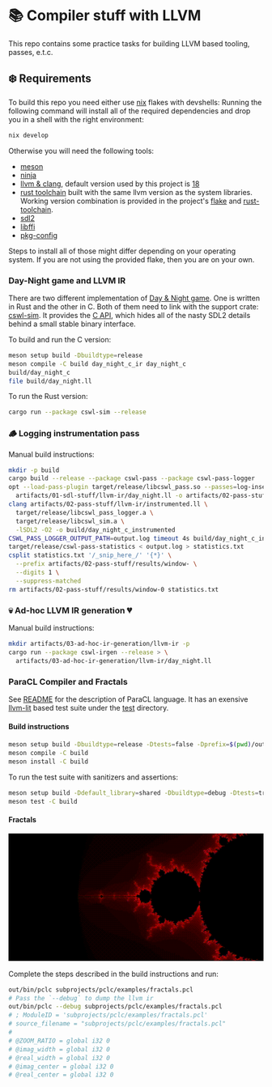 # 📚 Compiler stuff with LLVM

This repo contains some practice tasks for building LLVM based tooling, passes, e.t.c.

## ❄️ Requirements

To build this repo you need either use [nix](https://nixos.org/) flakes with devshells:
Running the following command will install all of the required dependencies and drop
you in a shell with the right environment:

```bash
nix develop
```

Otherwise you will need the following tools:

- [meson](https://github.com/mesonbuild/meson)
- [ninja](https://github.com/ninja-build/ninja)
- [llvm & clang](https://clang.llvm.org/), default version used by this project is [18](https://releases.llvm.org/18.1.0/docs/ReleaseNotes.html)
- [rust toolchain](https://doc.rust-lang.org/cargo/getting-started/installation.html) built with the same llvm version as the system libraries.
  Working version combination is provided in the project's [flake](./flake.nix) and [rust-toolchain](./rust-toolchain.toml).
- [sdl2](https://github.com/libsdl-org/SDL)
- [libffi](https://github.com/libffi/libffi)
- [pkg-config](https://www.freedesktop.org/wiki/Software/pkg-config/)

Steps to install all of those might differ depending on your operating system. If you are not using
the provided flake, then you are on your own.

### Day-Night game and LLVM IR

There are two different implementation of [Day & Night game](<https://en.wikipedia.org/wiki/Day_and_Night_(cellular_automaton)>).
One is written in Rust and the other in C. Both of them need to link with the support crate: [cswl-sim](./cswl-sim). It provides
the [C API](./cswl-sim/include/cswl-sim/bindings.h), which hides all of the nasty SDL2 details behind a small stable binary interface.

To build and run the C version:

```bash
meson setup build -Dbuildtype=release
meson compile -C build day_night_c_ir day_night_c
build/day_night_c
file build/day_night.ll
```

To run the Rust version:

```bash
cargo run --package cswl-sim --release
```

### 🪵 Logging instrumentation pass

Manual build instructions:

```bash
mkdir -p build
cargo build --release --package cswl-pass --package cswl-pass-logger
opt --load-pass-plugin target/release/libcswl_pass.so --passes=log-inserter \
  artifacts/01-sdl-stuff/llvm-ir/day_night.ll -o artifacts/02-pass-stuff/llvm-ir/instrumented.ll -S
clang artifacts/02-pass-stuff/llvm-ir/instrumented.ll \
  target/release/libcswl_pass_logger.a \
  target/release/libcswl_sim.a \
  -lSDL2 -O2 -o build/day_night_c_instrumented
CSWL_PASS_LOGGER_OUTPUT_PATH=output.log timeout 4s build/day_night_c_instrumented
target/release/cswl-pass-statistics < output.log > statistics.txt
csplit statistics.txt '/_snip_here_/' '{*}' \
  --prefix artifacts/02-pass-stuff/results/window- \
  --digits 1 \
  --suppress-matched
rm artifacts/02-pass-stuff/results/window-0 statistics.txt
```

### 💀 Ad-hoc LLVM IR generation 💔

Manual build instructions:

```bash
mkdir artifacts/03-ad-hoc-ir-generation/llvm-ir -p
cargo run --package cswl-irgen --release > \
  artifacts/03-ad-hoc-ir-generation/llvm-ir/day_night.ll
```

### ParaCL Compiler and Fractals

See [README](/subprojects/pclc/README.md) for the description of ParaCL language. It has an exensive
[llvm-lit](https://llvm.org/docs/CommandGuide/lit.html) based test suite under the [test](/subprojects/pclc/test) directory.

#### Build instructions

```bash
meson setup build -Dbuildtype=release -Dtests=false -Dprefix=$(pwd)/out -Dcompiler_backend=llvm --reconfigure
meson compile -C build
meson install -C build
```

To run the test suite with sanitizers and assertions:

```bash
meson setup build -Ddefault_library=shared -Dbuildtype=debug -Dtests=true -Dprefix=$(pwd)/out -Dcompiler_backend=llvm -Db_sanitize=address,undefined -Db_lundef=false --reconfigure
meson test -C build
```

#### Fractals

![](/images/fractals.gif)

Complete the steps described in the build instructions and run:

```bash
out/bin/pclc subprojects/pclc/examples/fractals.pcl
# Pass the `--debug` to dump the llvm ir
out/bin/pclc --debug subprojects/pclc/examples/fractals.pcl
# ; ModuleID = 'subprojects/pclc/examples/fractals.pcl'
# source_filename = "subprojects/pclc/examples/fractals.pcl"
#
# @ZOOM_RATIO = global i32 0
# @imag_width = global i32 0
# @real_width = global i32 0
# @imag_center = global i32 0
# @real_center = global i32 0
```
